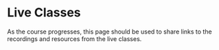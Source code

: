 # Live Classes

As the course progresses, this page should be used to share links to the recordings and resources from the live classes.